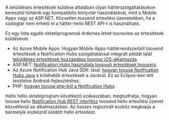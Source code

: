 

A leküldéses értesítések küldése általában olyan háttérszolgáltatásokon keresztül történik egy kompatibilis könyvtár használatával, mint a Mobile Apps vagy az ASP.NET. Közvetlen toosend értesítési üzenetekben, ha a szalagtár nem érhető el a háttér-hello REST API-t is használható. 

Ez egy lista egyéb oktatóprogramok érdemes lehet tooreview az értesítések küldésével:

* Az Azure Mobile Apps: Hogyan Mobile Apps-háttérrendszerből toosend értesítések a Notification Hubs szolgáltatással integrált példát talál [leküldéses értesítések hozzáadása tooyour iOS-alkalmazás](../articles/app-service-mobile/app-service-mobile-ios-get-started-push.md).  
* ASP.NET: [Notification Hubs használata toopush értesítések toousers](../articles/notification-hubs/notification-hubs-aspnet-backend-ios-apple-apns-notification.md).
* Az Azure Notification Hub Java SDK: lásd: [hogyan toouse Notification Hubs Java](../articles/notification-hubs/notification-hubs-java-push-notification-tutorial.md) a küldhetők értesítések a Javával. Ez az Eclipse-ben lett tesztelve Android-fejlesztéshez.
* PHP: [hogyan toouse php-ből a Notification Hubs](../articles/notification-hubs/notification-hubs-php-push-notification-tutorial.md).

Hello hello oktatóprogram következő szakaszában, megtudhatja, hogyan toouse hello [Notification Hub REST interfész](http://msdn.microsoft.com/library/windowsazure/dn223264.aspx) toosend hello értesítési üzenet közvetlenül az alkalmazásban. Az összes regisztrált eszköz megkapja a bármelyik eszközről küldött hello értesítést.  


